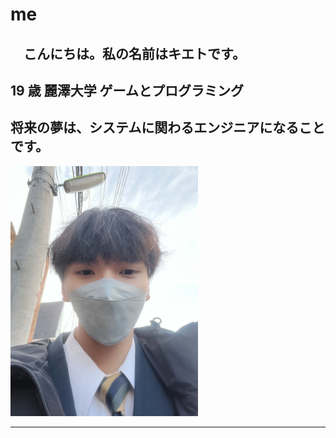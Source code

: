 # me
 　こんにちは。私の名前はキエトです。
 ---
 19 歳
 麗澤大学
 ゲームとプログラミング
 ---

 将来の夢は、システムに関わるエンジニアになることです。
 ---
 
 <img src="IMG_1211.jpg" alt="自分の写真" width="300" height="400">

---

